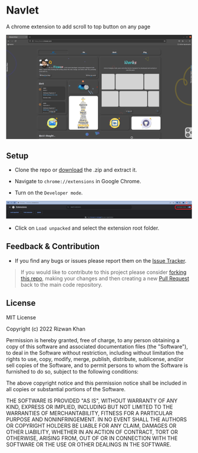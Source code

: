 # Navlet

A chrome extension to add scroll to top button on any page

![navlet](img/navlet.png)

## Setup

- Clone the repo or [download](https://github.com/rizz-wan/navlet/archive/refs/heads/master.zip) the .zip and extract it.

- Navigate to `chrome://extensions` in Google Chrome.

- Turn on the `Developer mode`.

![developer mode](img/dev.png)

- Click on `Load unpacked` and select the extension root folder.

## Feedback & Contribution

- If you find any bugs or issues please report them on the [Issue Tracker](https://github.com/rizz-wan/navlet/issues).

> If you would like to contribute to this project please consider [forking this repo](https://github.com/rizz-wan/navlet/fork), making your changes and then creating a new [Pull Request](https://github.com/rizz-wan/navlet/pulls) back to the main code repository.

## License

MIT License

Copyright (c) 2022 Rizwan Khan

Permission is hereby granted, free of charge, to any person obtaining a copy
of this software and associated documentation files (the "Software"), to deal
in the Software without restriction, including without limitation the rights
to use, copy, modify, merge, publish, distribute, sublicense, and/or sell
copies of the Software, and to permit persons to whom the Software is
furnished to do so, subject to the following conditions:

The above copyright notice and this permission notice shall be included in all
copies or substantial portions of the Software.

THE SOFTWARE IS PROVIDED "AS IS", WITHOUT WARRANTY OF ANY KIND, EXPRESS OR
IMPLIED, INCLUDING BUT NOT LIMITED TO THE WARRANTIES OF MERCHANTABILITY,
FITNESS FOR A PARTICULAR PURPOSE AND NONINFRINGEMENT. IN NO EVENT SHALL THE
AUTHORS OR COPYRIGHT HOLDERS BE LIABLE FOR ANY CLAIM, DAMAGES OR OTHER
LIABILITY, WHETHER IN AN ACTION OF CONTRACT, TORT OR OTHERWISE, ARISING FROM,
OUT OF OR IN CONNECTION WITH THE SOFTWARE OR THE USE OR OTHER DEALINGS IN THE
SOFTWARE.
